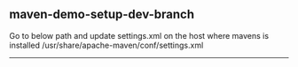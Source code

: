 ## maven-demo-setup-dev-branch
Go to below path and update settings.xml on the host where mavens is installed
/usr/share/apache-maven/conf/settings.xml
**********************************************************************************
